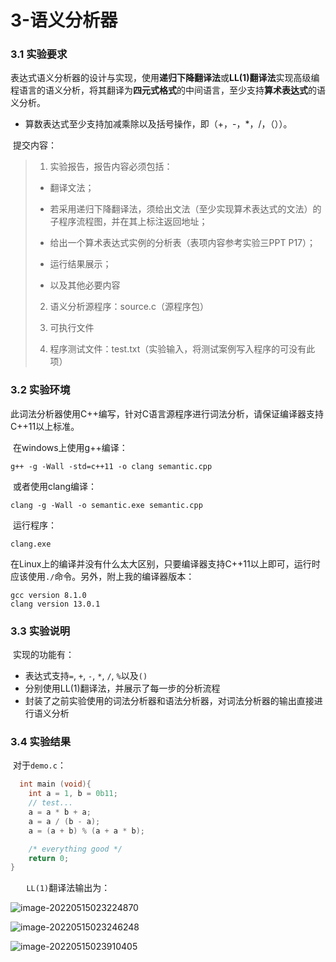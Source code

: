 # 3-语义分析器

### 3.1 实验要求

​	表达式语义分析器的设计与实现，使用**递归下降翻译法**或**LL(1)翻译法**实现高级编程语言的语义分析，将其翻译为**四元式格式**的中间语言，至少支持**算术表达式**的语义分析。

- 算数表达式至少支持加减乘除以及括号操作，即（+，-，*，/，（））。

​	提交内容：

> 1. 实验报告，报告内容必须包括：
>
> - 翻译文法；
>
> - 若采用递归下降翻译法，须给出文法（至少实现算术表达式的文法）的子程序流程图，并在其上标注返回地址；
>
> - 给出一个算术表达式实例的分析表（表项内容参考实验三PPT P17）；
>
> - 运行结果展示；
>
> - 以及其他必要内容
>
> 2. 语义分析源程序：source.c（源程序包）
>
> 3. 可执行文件
>
> 4. 程序测试文件：test.txt（实验输入，将测试案例写入程序的可没有此项）



### 3.2 实验环境

​	此词法分析器使用C++编写，针对C语言源程序进行词法分析，请保证编译器支持C++11以上标准。	

​	在windows上使用g++编译：

```
g++ -g -Wall -std=c++11 -o clang semantic.cpp
```

​	或者使用clang编译：

````
clang -g -Wall -o semantic.exe semantic.cpp
````

​	运行程序：

```
clang.exe
```

​	在Linux上的编译并没有什么太大区别，只要编译器支持C++11以上即可，运行时应该使用`./`命令。另外，附上我的编译器版本：

```
gcc version 8.1.0
clang version 13.0.1
```



### 3.3 实验说明

​	实现的功能有：

- 表达式支持`=`, `+`, `-`, `*`, `/`, `%`以及`()`
- 分别使用LL(1)翻译法，并展示了每一步的分析流程
- 封装了之前实验使用的词法分析器和语法分析器，对词法分析器的输出直接进行语义分析



### 3.4 实验结果

​	对于`demo.c`：

```c++
  int main (void){   
    int a = 1, b = 0b11;
    // test...
    a = a * b + a;
    a = a / (b - a);
    a = (a + b) % (a + a * b);

    /* everything good */
    return 0;
}
```

​	`	LL(1)`翻译法输出为：

![image-20220515023224870](E:\github\Compiler-Principle\3-语义分析器\src\image-1.png)

![image-20220515023246248](E:\github\Compiler-Principle\3-语义分析器\src\image-2.png)

![image-20220515023910405](E:\github\Compiler-Principle\3-语义分析器\src\image-3.png)

### 
